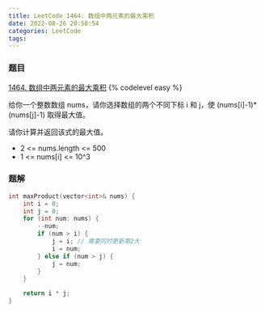 ```yaml
---
title: LeetCode 1464. 数组中两元素的最大乘积
date: 2022-08-26 20:50:54
categories: LeetCode
tags:
---
```


### 题目
[1464. 数组中两元素的最大乘积](https://leetcode.cn/problems/maximum-product-of-two-elements-in-an-array/)
{% codelevel easy %}

给你一个整数数组 nums，请你选择数组的两个不同下标 i 和 j，使 (nums[i]-1)*(nums[j]-1) 取得最大值。

请你计算并返回该式的最大值。
<!-- more -->

- 2 <= nums.length <= 500
- 1 <= nums[i] <= 10^3

### 题解
``` cpp
int maxProduct(vector<int>& nums) {
    int i = 0;
    int j = 0;
    for (int num: nums) {
        --num;
        if (num > i) {
            j = i; // 需要同时更新第2大
            i = num;
        } else if (num > j) {
            j = num;
        }
    }

    return i * j;
}
```
